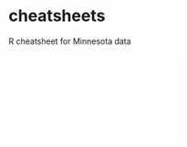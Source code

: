 # cheatsheets

R cheatsheet for Minnesota data

![Porg_cheatsheet_snippet.PNG](MN_R_Cheatsheet.pdf)


